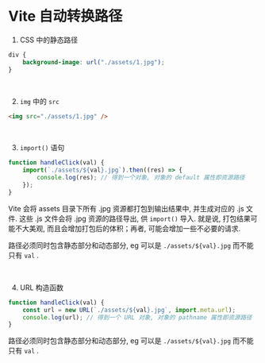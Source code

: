 # Vite 自动转换路径

1.  CSS 中的静态路径

```css
div {
    background-image: url("./assets/1.jpg");
}
```

<br>

2.  `img` 中的 `src`

```html
<img src="./assets/1.jpg" />
```

<br>

3.  `import()` 语句

```js
function handleClick(val) {
    import(`./assets/${val}.jpg`).then((res) => {
        console.log(res); // 得到一个对象, 对象的 default 属性即资源路径
    });
}
```

Vite 会将 assets 目录下所有 .jpg 资源都打包到输出结果中, 并生成对应的 .js 文件. 这些 .js 文件会将 .jpg 资源的路径导出, 供 `import()` 导入. 就是说, 打包结果可能不大美观, 而且会增加打包后的体积；再者, 可能会增加一些不必要的请求.

路径必须同时包含静态部分和动态部分, eg 可以是 `./assets/${val}.jpg` 而不能只有 `val` .

<br>

4.  URL 构造函数

```js
function handleClick(val) {
    const url = new URL(`./assets/${val}.jpg`, import.meta.url);
    console.log(url); // 得到一个 URL 对象, 对象的 pathname 属性即资源路径
}
```

路径必须同时包含静态部分和动态部分, eg 可以是 `./assets/${val}.jpg` 而不能只有 `val` .

<br><br>
